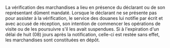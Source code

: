 La vérification des marchandises a lieu en présence du
déclarant ou de son représentant dûment mandaté.
Lorsque le déclarant ne se présente pas pour assister à la vérification,
le service des douanes lui notifie par écrit et avec accusé de
réception, son intention de commencer les opérations de visite ou de les
poursuivre s'il les avait suspendues. Si à l'expiration d'un délai de
huit (08) jours après la notification, celle-ci est restée sans effet,
les marchandises sont constituées en dépôt.